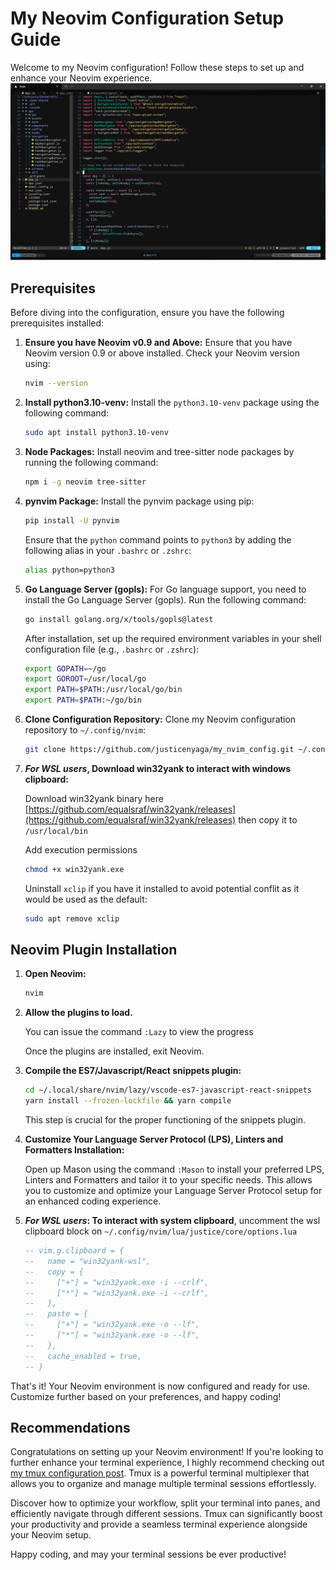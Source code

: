 # My Neovim Configuration Setup Guide

Welcome to my Neovim configuration! Follow these steps to set up and enhance your Neovim experience.
![My Neovim](nvim.png)

## Prerequisites

Before diving into the configuration, ensure you have the following prerequisites installed:

1. **Ensure you have Neovim v0.9 and Above:**
   Ensure that you have Neovim version 0.9 or above installed. Check your Neovim version using:

   ```bash
   nvim --version
   ```

2. **Install python3.10-venv:**
   Install the `python3.10-venv` package using the following command:

   ```bash
   sudo apt install python3.10-venv
   ```

3. **Node Packages:**
   Install neovim and tree-sitter node packages by running the following command:

   ```bash
   npm i -g neovim tree-sitter
   ```

4. **pynvim Package:**
   Install the pynvim package using pip:

   ```bash
   pip install -U pynvim
   ```

   Ensure that the `python` command points to `python3` by adding the following alias in your `.bashrc` or `.zshrc`:

   ```bash
   alias python=python3

   ```

5. **Go Language Server (gopls):**
   For Go language support, you need to install the Go Language Server (gopls). Run the following command:

   ```bash
   go install golang.org/x/tools/gopls@latest
   ```

   After installation, set up the required environment variables in your shell configuration file (e.g., `.bashrc` or `.zshrc`):

   ```bash
   export GOPATH=~/go
   export GOROOT=/usr/local/go
   export PATH=$PATH:/usr/local/go/bin
   export PATH=$PATH:~/go/bin
   ```

6. **Clone Configuration Repository:**
   Clone my Neovim configuration repository to `~/.config/nvim`:

   ```bash
   git clone https://github.com/justicenyaga/my_nvim_config.git ~/.config/nvim
   ```

7. **_For WSL users_, Download win32yank to interact with windows clipboard:**

   Download win32yank binary here [https://github.com/equalsraf/win32yank/releases](https://github.com/equalsraf/win32yank/releases)
   then copy it to `/usr/local/bin`

   Add execution permissions

   ```bash
   chmod +x win32yank.exe
   ```

   Uninstall `xclip` if you have it installed to avoid potential conflit as it would be used as the default:

   ```bash
   sudo apt remove xclip
   ```

## Neovim Plugin Installation

1. **Open Neovim:**

   ```bash
   nvim
   ```

2. **Allow the plugins to load.**

   You can issue the command `:Lazy` to view the progress

   Once the plugins are installed, exit Neovim.

3. **Compile the ES7/Javascript/React snippets plugin:**

   ```bash
   cd ~/.local/share/nvim/lazy/vscode-es7-javascript-react-snippets
   yarn install --frozen-lockfile && yarn compile
   ```

   This step is crucial for the proper functioning of the snippets plugin.

4. **Customize Your Language Server Protocol (LPS), Linters and Formatters Installation:**

   Open up Mason using the command `:Mason` to install your preferred LPS, Linters and Formatters and tailor it to your specific needs. This allows you to customize and optimize your Language Server Protocol setup for an enhanced coding experience.

5. **_For WSL users_: To interact with system clipboard**, uncomment the wsl clipboard block on `~/.config/nvim/lua/justice/core/options.lua`

   ```lua
   -- vim.g.clipboard = {
   --   name = "win32yank-wsl",
   --   copy = {
   --     ["+"] = "win32yank.exe -i --crlf",
   --     ["*"] = "win32yank.exe -i --crlf",
   --   },
   --   paste = {
   --     ["+"] = "win32yank.exe -o --lf",
   --     ["*"] = "win32yank.exe -o --lf",
   --   },
   --   cache_enabled = true,
   -- }
   ```

That's it! Your Neovim environment is now configured and ready for use. Customize further based on your preferences, and happy coding!

## Recommendations

Congratulations on setting up your Neovim environment! If you're looking to further enhance your terminal experience, I highly recommend checking out [my tmux configuration post](http://justicenyaga.me/posts/202401-my-tmux-configuration/). Tmux is a powerful terminal multiplexer that allows you to organize and manage multiple terminal sessions effortlessly.

Discover how to optimize your workflow, split your terminal into panes, and efficiently navigate through different sessions. Tmux can significantly boost your productivity and provide a seamless terminal experience alongside your Neovim setup.

Happy coding, and may your terminal sessions be ever productive!
